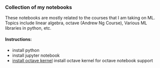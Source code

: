 ### Collection of my notebooks

These notebooks are mostly  related to the courses that I am taking on ML. Topics include linear algebra, octave (Andrew Ng Course), Various ML libraries in python, etc.


#### Instructions:
* install python
* install jupyter notebook
* [install octave kernel](https://github.com/Calysto/octave_kernel) install octave kernel for octave notebook support